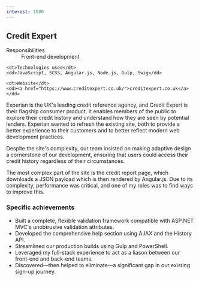 ```yaml
---
interest: 1000
---
```


Credit Expert
-------------

<dl>
	<dt>Responsibilities</dt>
	<dd>Front-end development</dd>

	<dt>Technologies used</dt>
	<dd>JavaScript, SCSS, Angular.js, Node.js, Gulp, Swig</dd>

	<dt>Website</dt>
	<dd><a href="https://www.creditexpert.co.uk/">creditexpert.co.uk</a></dd>
</dl>

Experian is the UK's leading credit reference agency, and Credit Expert is their flagship consumer product. It enables members of the public to explore their credit history and understand how they are seen by potential lenders. Experian wanted to refresh the existing site, both to provide a better experience to their customers and to better reflect modern web development practices.

Despite the site's complexity, our team insisted on making adaptive design a cornerstone of our development, ensuring that users could access their credit history regardless of their circumstances.

The most complex part of the site is the credit report page, which downloads a JSON payload which is then rendered by Angular.js. Due to its complexity, performance was critical, and one of my roles was to find ways to improve this.

### Specific achievements

- Built a complete, flexible validation framework compatible with ASP.NET MVC's unobtrusive validation attributes.
- Developed the comprehensive help section using AJAX and the History API.
- Streamlined our production builds using Gulp and PowerShell.
- Leveraged my full-stack experience to act as a liason between our front-end and back-end teams.
- Discovered&mdash;then helped to eliminate&mdash;a significant gap in our existing sign-up journey.
